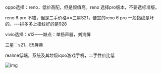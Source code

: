 oppo选择：reno，低价高配，但是颜值高。reno 选择pro版本，不要选标准版。

reno 6 pro 不错，但是二手价格==三星S21，便宜的reno 6 pro 一般指纹是坏的。---拼多多上指纹好的是928

vivio选择：s12——缺点：单扬声器，刘海屏

三星：s21，E5屏幕

realme低端，系统及其垃圾iqoo游戏手机，二手性价比低



![img](images/手机——不要沉溺于手机。\image-20210905200231685n.webp)

